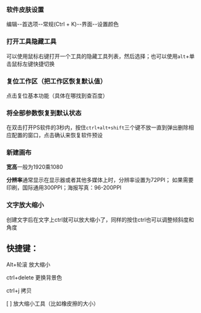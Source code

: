 ### 软件皮肤设置

编辑--首选项--常规(Ctrl + K)--界面--设置颜色



### 打开工具隐藏工具

可以使用鼠标右键打开一个工具的隐藏工具列表，然后选择；也可以使用`alt`+单击鼠标左键快捷切换



### 复位工作区（把工作区恢复默认值）

点击复位基本功能（具体在哪找到查百度）



### 将全部参数恢复到默认状态

在双击打开PS软件的3秒内，按住`ctrl+alt+shift`三个键不放一直到弹出删除相应配置的窗口，点击确认来恢复软件预设



### 新建画布

**宽高**一般为1920乘1080

**分辨率**通常显示在显示器或者其他多媒体上时，分辨率设置为72PPI； 如果需要印刷，国际通用300PPI；海报写真：96-200PPI



### 文字放大缩小

创建文字后在文字上ctrl就可以放大缩小了，同样的按住ctrl也可以调整倾斜度和角度





## 快捷键：

Alt+轮滚 放大缩小

ctrl+delete 更换背景色

ctrl+j 拷贝	

[ ] 放大缩小工具（比如橡皮擦的大小）